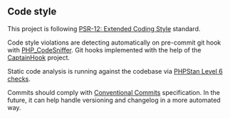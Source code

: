 ## Code style

This project is following [PSR-12: Extended Coding Style](https://php-fig.org/psr/psr-12/) standard.

Code style violations are detecting automatically on pre-commit git hook with [PHP_CodeSniffer](https://github.com/squizlabs/PHP_CodeSniffer).
Git hooks implemented with the help of the [CaptainHook](https://github.com/captainhookphp/captainhook) project.

Static code analysis is running against the codebase via [PHPStan Level 6 checks](https://phpstan.org/user-guide/rule-levels).

Commits should comply with [Conventional Commits](https://www.conventionalcommits.org/en/v1.0.0/) specification. In the future, it can help handle versioning and changelog in a more automated way.
